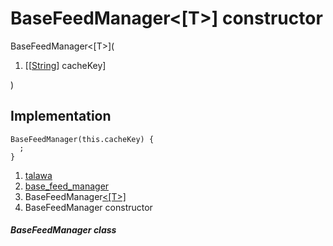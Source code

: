 
<div>

# BaseFeedManager\<[T\>] constructor

</div>


BaseFeedManager\<[T\>](

1.  [[[String](https://api.flutter.dev/flutter/dart-core/String-class.html)]
    cacheKey]

)



## Implementation

``` language-dart
BaseFeedManager(this.cacheKey) {
  ;
}
```







1.  [talawa](../../index.html)
2.  [base_feed_manager](../../services_caching_base_feed_manager/)
3.  BaseFeedManager[\<[T\>]](../../services_caching_base_feed_manager/BaseFeedManager-class.html)
4.  BaseFeedManager constructor

##### BaseFeedManager class







